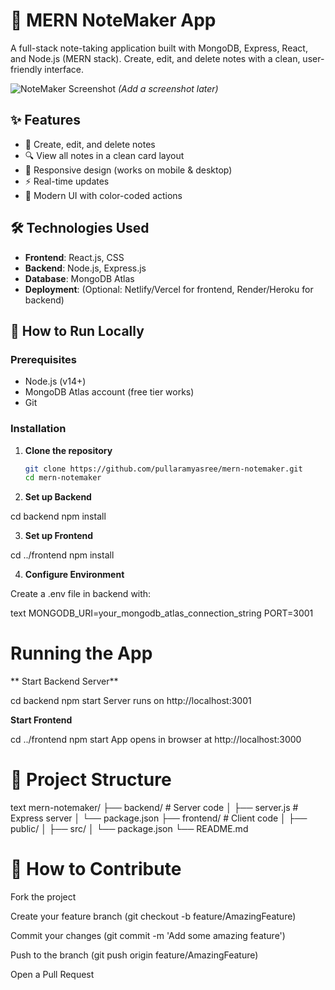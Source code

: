 # 📝 MERN NoteMaker App

A full-stack note-taking application built with MongoDB, Express, React, and Node.js (MERN stack). Create, edit, and delete notes with a clean, user-friendly interface.

![NoteMaker Screenshot](./screenshot.png) *(Add a screenshot later)*

## ✨ Features
- 📌 Create, edit, and delete notes
- 🔍 View all notes in a clean card layout
- 📱 Responsive design (works on mobile & desktop)
- ⚡ Real-time updates
- 🎨 Modern UI with color-coded actions

## 🛠️ Technologies Used
- **Frontend**: React.js, CSS
- **Backend**: Node.js, Express.js
- **Database**: MongoDB Atlas
- **Deployment**: (Optional: Netlify/Vercel for frontend, Render/Heroku for backend)

## 🚀 How to Run Locally

### Prerequisites
- Node.js (v14+)
- MongoDB Atlas account (free tier works)
- Git

### Installation

1. **Clone the repository**
   ```bash
   git clone https://github.com/pullaramyasree/mern-notemaker.git
   cd mern-notemaker
   
2. **Set up Backend**

cd backend
npm install

3. **Set up Frontend**

cd ../frontend
npm install

4. **Configure Environment**

Create a .env file in backend with:

text
MONGODB_URI=your_mongodb_atlas_connection_string
PORT=3001
# Running the App

** Start Backend Server**

cd backend
npm start
Server runs on http://localhost:3001

**Start Frontend**

cd ../frontend
npm start
App opens in browser at http://localhost:3000

# 📂 Project Structure
text
mern-notemaker/
├── backend/           # Server code
│   ├── server.js      # Express server
│   └── package.json
├── frontend/          # Client code
│   ├── public/
│   ├── src/
│   └── package.json
└── README.md
# 🤝 How to Contribute
Fork the project

Create your feature branch (git checkout -b feature/AmazingFeature)

Commit your changes (git commit -m 'Add some amazing feature')

Push to the branch (git push origin feature/AmazingFeature)

Open a Pull Request


